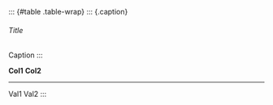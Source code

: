 ::: {#table .table-wrap}
::: {.caption}
###### Title

Caption
:::

  **Col1**   **Col2**
  ---------- ----------
  Val1       Val2
:::
